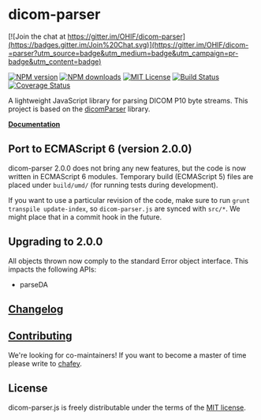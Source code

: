 # dicom-parser


[![Join the chat at https://gitter.im/OHIF/dicom-parser](https://badges.gitter.im/Join%20Chat.svg)](https://gitter.im/OHIF/dicom-=parser?utm_source=badge&utm_medium=badge&utm_campaign=pr-badge&utm_content=badge)

[![NPM version][npm-version-image]][npm-url] [![NPM downloads][npm-downloads-image]][npm-url] [![MIT License][license-image]][license-url] [![Build Status][travis-image]][travis-url]
[![Coverage Status](https://coveralls.io/repos/OHIF/dicom-parser/badge.svg?branch=develop)](https://coveralls.io/r/OHIF/dicom-parser?branch=develop)

A lightweight JavaScript library for parsing DICOM P10 byte streams.  This project is based on the
[dicomParser](https://github.com/chafey/dicomParser) library.

**[Documentation](https://github.com/chafey/dicomParser/docs/index.md)**

## Port to ECMAScript 6 (version 2.0.0)

dicom-parser 2.0.0 does not bring any new features, but the code is now written in
ECMAScript 6 modules.  Temporary build (ECMAScript 5) files are placed under
`build/umd/` (for running tests during development).

If you want to use a particular revision of the code, make sure to run
`grunt transpile update-index`, so `dicom-parser.js` are synced
with `src/*`. We might place that in a commit hook in the future.

## Upgrading to 2.0.0

All objects thrown now comply to the standard Error object interface.  This impacts the following APIs:

 * parseDA

## [Changelog](https://github.com/OHIF/dicom-parser/blob/develop/CHANGELOG.md)

## [Contributing](https://github.com/OHIF/dicom-parser/blob/develop/CONTRIBUTING.md)

We're looking for co-maintainers! If you want to become a master of time please
write to [chafey](https://github.com/chafey).

## License

dicom-parser.js is freely distributable under the terms of the [MIT license](https://github.com/OHIF/dicom-parser/blob/develop/LICENSE).

[license-image]: http://img.shields.io/badge/license-MIT-blue.svg?style=flat
[license-url]: LICENSE

[npm-url]: https://npmjs.org/package/dicom-parser
[npm-version-image]: http://img.shields.io/npm/v/moment.svg?style=flat
[npm-downloads-image]: http://img.shields.io/npm/dm/moment.svg?style=flat

[travis-url]: http://travis-ci.org/OHIF/dicom-parser
[travis-image]: http://img.shields.io/travis/OHIF/dicom-parser/develop.svg?style=flat
